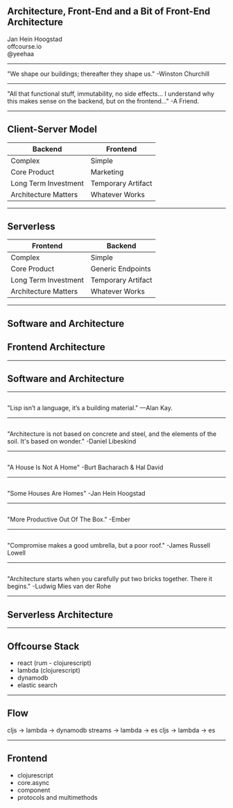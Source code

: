 ## Architecture, Front-End and a Bit of Front-End Architecture
Jan Hein Hoogstad   
offcourse.io   
@yeehaa

---
"We shape our buildings; thereafter they shape us." -Winston Churchill

---
"All that functional stuff, immutability, no side effects... I understand why this makes sense on the backend, but on the frontend..." -A Friend.

---
## Client-Server Model

|Backend              |Frontend           |
|---------------------|-------------------|
|Complex              |Simple             |
|Core Product         |Marketing          |
|Long Term Investment |Temporary Artifact |
|Architecture Matters |Whatever Works     |

---
## Serverless

|Frontend                  |Backend              |
|--------------------------|---------------------|
|Complex                   |Simple               |
|Core Product              |Generic Endpoints    |
|Long Term Investment      |Temporary Artifact   |
|Architecture Matters      |Whatever Works       |

---
## Software and Architecture

## Frontend Architecture

---
## Software and Architecture

---
<img class="stretch" data-src="assets/brick-generic.jpg">

"Lisp isn’t a language, it’s a building material." —Alan Kay.

<!--- 
+ We programmers mostly talk about architecture in terms of the building blocks that we use, but rarely about the actual artifacts that we produce. 
-->

---
<img class="stretch" data-src="assets/libeskind.jpg">

"Architecture is not based on concrete and steel, and the elements of the soil. It's based on wonder." -Daniel Libeskind

<!---
+ Actual Architects tend to do the exact opposite.
+ To them, its more about the lived spaces rather than the construction. 
-->

---
<img class="stretch" data-src="assets/unlivable-house.jpg">

"A House Is Not A Home" -Burt Bacharach & Hal David

---
<img class="stretch" data-src="assets/cozy-house.jpg">

"Some Houses Are Homes" -Jan Hein Hoogstad

<!---
+ There is a relation between the building blocks and their use
+ In this presentation, I want to look at different frontend architectures and the actual buildings that they would correspond to.
-->

---
<img class="stretch" data-src="assets/prefab.gif">

"More Productive Out Of The Box." -Ember
    
<!---
## Advantages
+ Quick To Get Started 
+ One Model Fits All
-->

---
<img class="stretch" data-src="assets/belgian-house2.jpg">

"Compromise makes a good umbrella, but a poor roof." -James Russell Lowell

<!---
## Disadvantages
+ Limited Options to Customize
-->

---
<img class="stretch" data-src="assets/bricks.jpg">

"Architecture starts when you carefully put two bricks together. There it begins." -Ludwig Mies van der Rohe

---
## Serverless Architecture

<!---
misnomer
-->

---
## Offcourse Stack

+ react (rum - clojurescript)
+ lambda (clojurescript)
+ dynamodb
+ elastic search

<!---
merely bricks not that interesting. Architecture starts when you put these things together
-->

---
## Flow

cljs -> lambda -> dynamodb streams -> lambda -> es
cljs -> lambda -> es

<!--
+ high-level does not look that much different from a  traditional client-server stack, but this is misleading. 
+ Interesting part is that all elements are completely decoupled. 
+ In other words, a serverless architecture forces you to avoid unnecessary dependencies
-->

---
## Frontend

+ clojurescript
+ core.async
+ component
+ protocols and multimethods

<!--
With Offcourse we tried to bring a similar approach to the frontend.

## Conclusion

Engineering is not a science. Science studies particular events to find general laws. Engineering design makes use of the laws to solve particular practical problems. In this it is more closely related to art or craft. –Ove Arup
